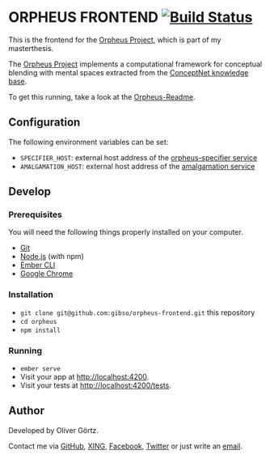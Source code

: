 # ORPHEUS FRONTEND [![Build Status](https://travis-ci.com/gibso/orpheus-frontend.svg?branch=master)](https://travis-ci.com/gibso/orpheus-frontend)

This is the frontend for the [Orpheus Project](https://github.com/gibso/orpheus), which is part of my masterthesis.

The [Orpheus Project](https://github.com/gibso/orpheus) implements a computational framework for conceptual blending with mental spaces extracted from the [ConceptNet knowledge base](https://github.com/commonsense/conceptnet5).

To get this running, take a look at the [Orpheus-Readme](https://github.com/gibso/orpheus).

## Configuration

The following environment variables can be set:
 *  `SPECIFIER_HOST`: external host address of the [orpheus-specifier service](https://github.com/gibso/orpheus-specifier)
 *  `AMALGAMATION_HOST`: external host address of the [amalgamation service](https://github.com/gibso/Amalgamation)

## Develop

### Prerequisites

You will need the following things properly installed on your computer.

* [Git](https://git-scm.com/)
* [Node.js](https://nodejs.org/) (with npm)
* [Ember CLI](https://ember-cli.com/)
* [Google Chrome](https://google.com/chrome/)

### Installation

* `git clone git@github.com:gibso/orpheus-frontend.git` this repository
* `cd orpheus`
* `npm install`

### Running

* `ember serve`
* Visit your app at [http://localhost:4200](http://localhost:4200).
* Visit your tests at [http://localhost:4200/tests](http://localhost:4200/tests).

## Author

Developed by Oliver Görtz.

Contact me via [GitHub](https://github.com/gibso), [XING](https://www.xing.com/profile/Oliver_Goertz9), [Facebook](https://www.facebook.com/ogoertz), [Twitter](https://twitter.com/SuperMcOli) or just write an [email](mailto:oliver.goertz@gmail.com).



